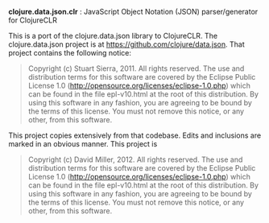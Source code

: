 **clojure.data.json.clr** : JavaScript Object Notation (JSON) parser/generator for ClojureCLR

This is a port of the clojure.data.json library to ClojureCLR.  The clojure.data.json project is at https://github.com/clojure/data.json.  That project contains the following notice:

> Copyright (c) Stuart Sierra, 2011. All rights reserved.  The use and distribution terms for this 
> software are covered by the Eclipse Public License 1.0 (http://opensource.org/licenses/eclipse-1.0.php) 
> which can be found in the file epl-v10.html at the root of this distribution.  By using this software 
> in any fashion, you are agreeing to be bound by the terms of this license.  You must not remove this 
> notice, or any other, from this software.

This project copies extensively from that codebase.  Edits and inclusions are marked in an obvious manner.  This project is

> Copyright (c) David Miller, 2012. All rights reserved.  The use and distribution terms for this 
> software are covered by the Eclipse Public License 1.0 (http://opensource.org/licenses/eclipse-1.0.php) 
> which can be found in the file epl-v10.html at the root of this distribution.  By using this software 
> in any fashion, you are agreeing to be bound by the terms of this license.  You must not remove this 
> notice, or any other, from this software.

